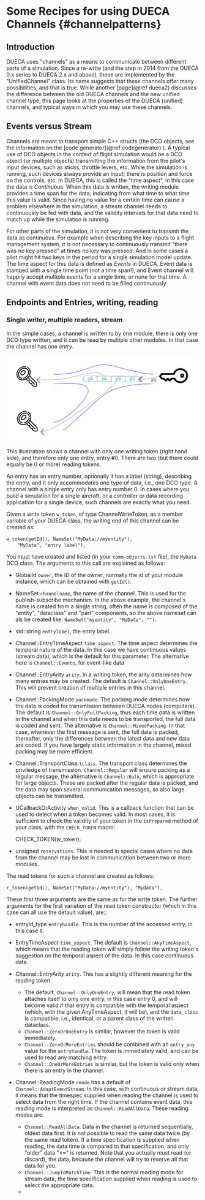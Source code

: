 # Some Recipes for using DUECA Channels {#channelpatterns}

## Introduction

DUECA uses "channels" as a means to communicate between different parts of a simulation. Since a re-write (and the step in 2014 from the DUECA 0.x series to DUECA 2.x and above), these are implemented by the "UnifiedChannel" class. Its name suggests that these channels offer many possibilities, and that is true. While another [page](@ref dueca2) discusses the difference between the old DUECA channels and the new unified channel type, this page looks at the properties of the DUECA (unified) channels, and typical ways in which you may use these channels. 

## Events versus Stream

Channels are meant to transport simple C++ structs (the DCO objects, see the information on the [code generator](@ref codegenerator) ). A typical use of DCO objects in the context of flight simulation would be a DCO object (or multiple objects) transmitting the information from the pilot's input devices, such as sticks, throttle levers, etc. While the simulation is running, such devices always provide an input; there is position and force on the controls, etc. In DUECA, this is called the "time aspect", in this case the data is *Continuous*. When this data is written, the writing module provides a time span for the data; indicating from what time to what time this value is valid. Since having no value for a certain time can cause a problem elsewhere in the simulation, a stream channel needs to continuously be fed with data, and the validity intervals for that data need to match up while the simulation is running. 

For other parts of the simulation, it is not very convenient to transmit the data as continuous. For example when describing the key inputs to a flight management system, it is not necessary to continuously transmit "there was no key pressed" at times no key was pressed. And in some cases a pilot might hit two keys in the period for a single simulation model update. The time aspect for this data is defined as *Events* in DUECA. Event data is stamped with a single time point (not a time span!), and Event channel will happily accept multiple events for a single time, or none for that time. A channel with event data does not need to be filled continuously. 


## Endpoints and Entries, writing, reading

### Single writer, multiple readers, stream

 In the simple cases, a channel is written to by one module, there is only one DCO type written, and it can be read by multiple other modules. In that case the channel has one *entry*. 

![Channel with a single entry, one writing module, stream data, multiple readers](images/channel-single-stream.svg)

This illustration shows a channel with only one writing token (right hand side), and therefore only one entry, entry #0. There are two (but there could equally be 0 or more) reading tokens. 

An entry has an entry number, optionally it has a label (string), describing the entry, and it only accommodates one type of data, i.e., one DCO type. A channel with a single entry only has entry number 0. In cases where you build a simulation for a single aircraft, or a controller or data recording application for a single device, such channels are exactly what you need. 

Given a write token `w_token`, of type ChannelWriteToken, as a member variable of your DUECA class, the writing end of this channel can be created as:

    w_token(getId(), NameSet("MyData://myentity"), 
        "MyData", "entry label"),

You must have created and listed (in your `comm-objects.lst` file), the `MyData` DCO class. The arguments to this call are explained as follows:

- GlobalId `owner`, the ID of the owner, normally the id of your module instance, which can be obtained with `getId()`. 
- NameSet `channelname`, the name of the channel. This is used for the publish-subscribe mechanism. In the above example, the channel's name is created from a single string, often the name is composed of the "entity", "dataclass" and "part" components, so the above nameset can als be created like: `NameSet("myentity", "MyData", "")`.
-  std::string `entrylabel`, the entry label.
-  Channel::EntryTimeAspect `time_aspect`. The time aspect determines the temporal nature of the data. In this case we have continuous values (stream data), which is the default for this parameter. The alternative here is `Channel::Events`, for event-like data
-  Channel::EntryArity `arity`. In a writing token, the arity determines how many entries may be created. The default is `Channel::OnlyOneEntry`. This will prevent creation of multiple entries in this channel. 
-  Channel::PackingMode `packmode`. The packing mode determines how the data is coded for transmission between DUECA nodes (computers). The default is `Channel::OnlyFullPacking`, thus each time data is written in the channel and when this data needs to be transported, the full data is coded and sent. The alternative is `Channel::MixedPacking`. In that case, whenever the first message is sent, the full data is packed, thereafter, only the differences between the latest data and new data are coded. If you have largely static information in the channel, mixed packing may be more efficient.
- Channel::TransportClass `tclass`. The transport class determines the priviledge of transmission. `Channel::Regular` will ensure packing as a regular message, the alternative is `Channel::Bulk`, which is appropriate for large objects. These are packed after the regular data is packed, and the data may span several communication messages, so also large objects can be transmitted. 
- UCallbackOrActivity `when_valid`. This is a callback function that can be used to detect when a token becomes valid. In most cases, it is sufficient to check the validity of your token in the `isPrepared` method of your class, with the `CHECK_TOKEN` macro:

    CHECK_TOKEN(w_token);

- unsigned `reservations`. This is needed in special cases where no data from the channel may be lost in communication between two or more modules.

The read tokens for such a channel are created as follows:

    r_token(getId(), NameSet("MyData://myentity"), "MyData"),

These first three arguments are the same as for the write token. The further arguments for the first variation of the read token constructor (which in this case can all use the default value), are:;

- entryid_type `entryhandle`. This is the number of the accessed entry, in this case `0`.
- EntryTimeAspect `time_aspect`. The default is `Channel::AnyTimeAspect`, which means that the reading token will simply follow the writing token's suggestion on the temporal aspect of the data. In this case continuous data. 
- Channel::EntryArity `arity`. This has a slightly different meaning for the reading token. 
  - The default, `Channel::OnlyOneEntry`, will mean that the read token attaches itself to only one entry, in this case entry 0, and will become valid if that entry is compatible with the temporal aspect (which, with the given AnyTimeAspect, it will be), and the `data_class` is compatible, i.e., identical, or a parent class of the written dataclass.
  - `Channel::ZeroOrOneEntry` is similar, however the token is valid immediately.
  - `Channel::ZeroOrMoreEntries` should be combined with an `entry_any` value for the `entryhandle`. The token is immediately valid, and can be used to read any matching entry.
  - `Channel::OneOrMoreEntries` is similar, but the token is valid only when there is an entry in the channel.

- Channel::ReadingMode `rmode` has a default of `Channel::AdaptEventStream`. In this case, with continuous or stream data, it means that the timespec supplied when reading the channel is used to select data from the right time. If the channel contains event data, this reading mode is interpreted as `Channel::ReadAllData`. These reading modes are:
  - `Channel::ReadAllData`. Data in the channel is returned sequentially, oldest data first. It is not possible to read the same data twice (by the same read token). If a time specification is supplied when reading, the data time is compared to that specification, and only "older" data "<=" is returned. Note that you actually *must* read (or discard), the data, because the channel will try to reserve all that data for you.
  - `Channel::JumpToMatchTime`. This is the normal reading mode for stream data, the time specification supplied when reading is used to select the appropriate data. 
  - 